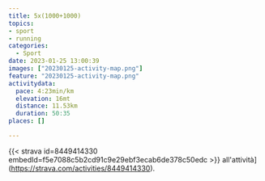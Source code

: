 ```yaml
---
title: 5x(1000+1000)
topics:
- sport
- running
categories:
  - Sport
date: 2023-01-25 13:00:39
images: ["20230125-activity-map.png"]
feature: "20230125-activity-map.png"
activitydata:
  pace: 4:23min/km
  elevation: 16mt
  distance: 11.53km
  duration: 50:35
places: []

---
```






[//]: # ({{< figure src="20230125-activity-map.png" title="map" >}})


{{< strava id=8449414330 embedId=f5e7088c5b2cd91c9e29ebf3ecab6de378c50edc >}} all'attività](https://strava.com/activities/8449414330).
